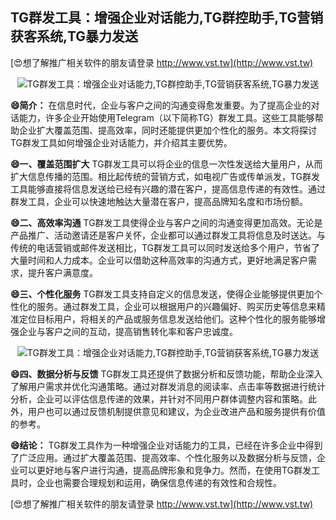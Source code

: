 ## **TG群发工具：增强企业对话能力,TG群控助手,TG营销获客系统,TG暴力发送**

[😍想了解推广相关软件的朋友请登录 http://www.vst.tw](http://www.vst.tw)

 <center><img src="https://vst.tw/MP4/tuiguang/png/8.png" alt="TG群发工具：增强企业对话能力,TG群控助手,TG营销获客系统,TG暴力发送"></center>

**😄简介：**
在信息时代，企业与客户之间的沟通变得愈发重要。为了提高企业的对话能力，许多企业开始使用Telegram（以下简称TG）群发工具。这些工具能够帮助企业扩大覆盖范围、提高效率，同时还能提供更加个性化的服务。本文将探讨TG群发工具如何增强企业对话能力，并介绍其主要优势。

**😄一、覆盖范围扩大**
TG群发工具可以将企业的信息一次性发送给大量用户，从而扩大信息传播的范围。相比起传统的营销方式，如电视广告或传单派发，TG群发工具能够直接将信息发送给已经有兴趣的潜在客户，提高信息传递的有效性。通过群发工具，企业可以快速地触达大量潜在客户，提高品牌知名度和市场份额。

**😄二、高效率沟通**
TG群发工具使得企业与客户之间的沟通变得更加高效。无论是产品推广、活动邀请还是客户关怀，企业都可以通过群发工具将信息及时送达。与传统的电话营销或邮件发送相比，TG群发工具可以同时发送给多个用户，节省了大量时间和人力成本。企业可以借助这种高效率的沟通方式，更好地满足客户需求，提升客户满意度。

**😄三、个性化服务**
TG群发工具支持自定义的信息发送，使得企业能够提供更加个性化的服务。通过群发工具，企业可以根据用户的兴趣偏好、购买历史等信息来精准定位目标用户，将相关的产品或服务信息发送给他们。这种个性化的服务能够增强企业与客户之间的互动，提高销售转化率和客户忠诚度。

 <center><img src="https://vst.tw/MP4/tuiguang/png/4.png" alt="TG群发工具：增强企业对话能力,TG群控助手,TG营销获客系统,TG暴力发送"></center>

**😄四、数据分析与反馈**
TG群发工具还提供了数据分析和反馈功能，帮助企业深入了解用户需求并优化沟通策略。通过对群发消息的阅读率、点击率等数据进行统计分析，企业可以评估信息传递的效果，并针对不同用户群体调整内容和策略。此外，用户也可以通过反馈机制提供意见和建议，为企业改进产品和服务提供有价值的参考。

**😄结论：**
TG群发工具作为一种增强企业对话能力的工具，已经在许多企业中得到了广泛应用。通过扩大覆盖范围、提高效率、个性化服务以及数据分析与反馈，企业可以更好地与客户进行沟通，提高品牌形象和竞争力。然而，在使用TG群发工具时，企业也需要合理规划和运用，确保信息传递的有效性和合规性。

[😍想了解推广相关软件的朋友请登录 http://www.vst.tw](http://www.vst.tw)



